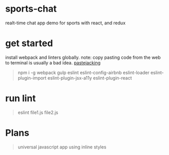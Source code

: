 # sports-chat
realt-time chat app demo for sports with react, and redux

# get started
install webpack and linters globally. note: copy pasting code from the web to terminal is usually a bad idea. [pastejacking](https://news.ycombinator.com/item?id=11757973)

> npm i -g webpack gulp eslint eslint-config-airbnb eslint-loader eslint-plugin-import eslint-plugin-jsx-a11y eslint-plugin-react

# run lint
> eslint file1.js file2.js

# Plans
> universal javascript app
using inline styles